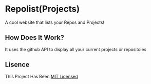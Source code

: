 # Repolist(Projects)
A cool website that lists your Repos and Projects!
## How Does It Work?
It uses the github API to display all your current projects or repositoies
## Lisence
This Project Has Been [MIT Licensed](https://github.com/victorpreston/myProjects/blob/master/LICENSE)
